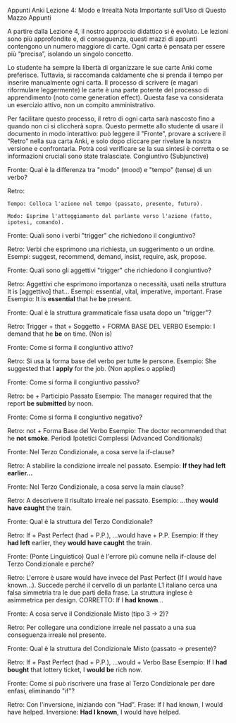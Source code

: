 Appunti Anki Lezione 4: Modo e Irrealtà
Nota Importante sull'Uso di Questo Mazzo Appunti

A partire dalla Lezione 4, il nostro approccio didattico si è evoluto. Le lezioni sono più approfondite e, di conseguenza, questi mazzi di appunti contengono un numero maggiore di carte. Ogni carta è pensata per essere più “precisa”, isolando un singolo concetto.

Lo studente ha sempre la libertà di organizzare le sue carte Anki come preferisce. Tuttavia, si raccomanda caldamente che si prenda il tempo per inserire manualmente ogni carta. Il processo di scrivere (e magari riformulare leggermente) le carte è una parte potente del processo di apprendimento (noto come generation effect). Questa fase va considerata un esercizio attivo, non un compito amministrativo.

Per facilitare questo processo, il retro di ogni carta sarà nascosto fino a quando non ci si cliccherà sopra. Questo permette allo studente di usare il documento in modo interattivo: può leggere il "Fronte", provare a scrivere il "Retro" nella sua carta Anki, e solo dopo cliccare per rivelare la nostra versione e confrontarla. Potrà così verificare se la sua sintesi è corretta o se informazioni cruciali sono state tralasciate.
Congiuntivo (Subjunctive)

Fronte:
Qual è la differenza tra "modo" (mood) e "tempo" (tense) di un verbo?

Retro:

    Tempo: Colloca l'azione nel tempo (passato, presente, futuro).

    Modo: Esprime l'atteggiamento del parlante verso l'azione (fatto, ipotesi, comando).

Fronte:
Quali sono i verbi "trigger" che richiedono il congiuntivo?

Retro:
Verbi che esprimono una richiesta, un suggerimento o un ordine.
Esempi: suggest, recommend, demand, insist, require, ask, propose.

Fronte:
Quali sono gli aggettivi "trigger" che richiedono il congiuntivo?

Retro:
Aggettivi che esprimono importanza o necessità, usati nella struttura It is [aggettivo] that...
Esempi: essential, vital, imperative, important.
Frase Esempio: It is **essential** that he **be** present.

Fronte:
Qual è la struttura grammaticale fissa usata dopo un "trigger"?

Retro:
Trigger + that + Soggetto + FORMA BASE DEL VERBO
Esempio: I demand that he **be** on time. (Non is)

Fronte:
Come si forma il congiuntivo attivo?

Retro:
Si usa la forma base del verbo per tutte le persone.
Esempio: She suggested that I **apply** for the job. (Non applies o applied)

Fronte:
Come si forma il congiuntivo passivo?

Retro:
be + Participio Passato
Esempio: The manager required that the report **be submitted** by noon.

Fronte:
Come si forma il congiuntivo negativo?

Retro:
not + Forma Base del Verbo
Esempio: The doctor recommended that he **not smoke**.
Periodi Ipotetici Complessi (Advanced Conditionals)

Fronte:
Nel Terzo Condizionale, a cosa serve la if-clause?

Retro:
A stabilire la condizione irreale nel passato.
Esempio: **If they had left earlier...**

Fronte:
Nel Terzo Condizionale, a cosa serve la main clause?

Retro:
A descrivere il risultato irreale nel passato.
Esempio: ...they **would have caught** the train.

Fronte:
Qual è la struttura del Terzo Condizionale?

Retro:
If + Past Perfect (had + P.P.), ...would have + P.P.
Esempio: If they **had left** earlier, they **would have caught** the train.

Fronte:
(Ponte Linguistico) Qual è l'errore più comune nella if-clause del Terzo Condizionale e perché?

Retro:
L'errore è usare would have invece del Past Perfect (If I would have known...).
Succede perché il cervello di un parlante L1 italiano cerca una falsa simmetria tra le due parti della frase. La struttura inglese è asimmetrica per design.
CORRETTO: If I **had known**...

Fronte:
A cosa serve il Condizionale Misto (tipo 3 -> 2)?

Retro:
Per collegare una condizione irreale nel passato a una sua conseguenza irreale nel presente.

Fronte:
Qual è la struttura del Condizionale Misto (passato -> presente)?

Retro:
If + Past Perfect (had + P.P.), ...would + Verbo Base
Esempio: If I **had bought** that lottery ticket, I **would be** rich now.

Fronte:
Come si può riscrivere una frase al Terzo Condizionale per dare enfasi, eliminando "if"?

Retro:
Con l'inversione, iniziando con "Had".
Frase: If I had known, I would have helped.
Inversione: **Had I known**, I would have helped.